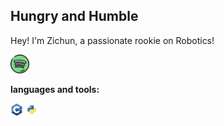 <h2> Hungry and Humble </h2>

Hey! I'm Zichun, a passionate rookie on Robotics! 

<a href="https://open.spotify.com/user/tgnx72evryjea0zt9e3xxfc8u" target="_blank"><img height="30" src="https://github.com/QUIlToT/QUIlToT/blob/main/spotify.png?raw=true"></a>&nbsp;&nbsp;&nbsp;&nbsp;&nbsp;

**languages and tools:**  

<code><img height="20" src="https://raw.githubusercontent.com/github/explore/80688e429a7d4ef2fca1e82350fe8e3517d3494d/topics/cpp/cpp.png"></code>
<code><img height="20" src="https://raw.githubusercontent.com/github/explore/80688e429a7d4ef2fca1e82350fe8e3517d3494d/topics/python/python.png"></code>
